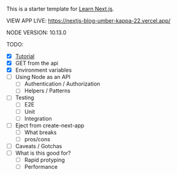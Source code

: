 This is a starter template for [Learn Next.js](https://nextjs.org/learn).

VIEW APP LIVE: https://nextjs-blog-umber-kappa-22.vercel.app/

NODE VERSION: 10.13.0

TODO:
- [x] [Tutorial](https://nextjs.org/learn/basics/create-nextjs-app)
- [x] GET from the api
- [x] Environment variables
- [ ] Using Node as an API
  - [ ] Authentication / Authorization
  - [ ] Helpers / Patterns
- [ ] Testing
  - [ ] E2E
  - [ ] Unit
  - [ ] Integration
- [ ] Eject from create-next-app
  - [ ] What breaks
  - [ ] pros/cons
- [ ] Caveats / Gotchas
- [ ] What is this good for?
  - [ ] Rapid protyping
  - [ ] Performance
